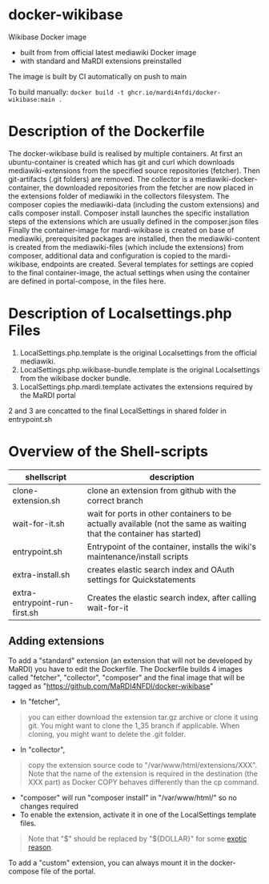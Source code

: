 # docker-wikibase
Wikibase Docker image 
* built from from official latest mediawiki Docker image
* with standard and MaRDI extensions preinstalled

The image is built by CI automatically on push to main

To build manually: `docker build -t ghcr.io/mardi4nfdi/docker-wikibase:main .`

# Description of the Dockerfile
 The docker-wikibase build is realised by multiple containers. At first an ubuntu-container is created which has git and curl which downloads mediawiki-extensions from the specified source repositories (fetcher). Then git-artifacts (.git folders) are removed. The collector is a mediawiki-docker-container, the downloaded repositories from the fetcher are now placed in the extensions folder of mediawiki in the collectors filesystem. The composer copies the mediawiki-data (including the custom extensions) and calls composer install. Composer install launches the specific installation steps of the extensions which are usually defined in the composer.json files Finally the container-image for mardi-wikibase is created on base of mediawiki, prerequisited packages are installed, then the mediawiki-content is created from the mediawiki-files (which include the extensions) from composer, additional data and configuration is copied to the mardi-wikibase, endpoints are created. Several templates for settings are copied to the final container-image, the actual settings when using the container are defined in portal-compose, in the files here. 

# Description of Localsettings.php Files 

  1. LocalSettings.php.template is the original Localsettings from the official mediawiki.
  2. LocalSettings.php.wikibase-bundle.template is the original Localsettings from the wikibase docker bundle.
  3. LocalSettings.php.mardi.template activates the extensions required by the MaRDI portal

2 and 3 are concatted to the final LocalSettings in shared folder in entrypoint.sh 

# Overview of the Shell-scripts 

|shellscript  | description                                      |
| ----------- | ------------------------------------------------ |
|clone-extension.sh|clone an extension from github with the correct branch|
|wait-for-it.sh|wait for ports in other containers to be actually available (not the same as waiting that the container has started)|
|entrypoint.sh|Entrypoint of the container, installs the wiki's maintenance/install scripts|
|extra-install.sh|creates elastic search index and OAuth settings for Quickstatements|
|extra-entrypoint-run-first.sh|Creates the elastic search index, after calling wait-for-it|

## Adding extensions
To add a "standard" extension (an extension that will not be developed by MaRDI)
you have to edit the Dockerfile. The Dockerfile builds 4 images called "fetcher", "collector", "composer" 
and the final image that will be tagged as "https://github.com/MaRDI4NFDI/docker-wikibase" 
* In "fetcher", 
> you can either download the extension tar.gz archive or clone it using git. 
> You might want to clone the 1_35 branch if applicable. When cloning, you might want to delete the .git folder.
* In "collector", 
> copy the extension source code to "/var/www/html/extensions/XXX". 
> Note that the name of the extension is required in the destination (the XXX part) as Docker COPY behaves differently than the cp command.
* "composer" will run "composer install" in "/var/www/html/" so no changes required
* To enable the extension, activate it in one of the LocalSettings template files. 
> Note that "$" should be replaced by "${DOLLAR}" for some [exotic reason](https://phabricator.wikimedia.org/T264007).

To add a "custom" extension, you can always mount it in the docker-compose file of the portal.
